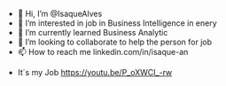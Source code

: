 - 👋 Hi, I’m @IsaqueAlves
- 👀 I’m interested in job in Business Intelligence in enery
- 🌱 I’m currently learned Business Analytic
- 💞️ I’m looking to collaborate to help the person for job
- 📫 How to reach me linkedin.com/in/isaque-an

<!---
IsaqueBI/IsaqueBI is a ✨ special ✨ repository because its `README.md` (this file) appears on your GitHub profile.
You can click the Preview link to take a look at your changes.
---> 
- It´s my Job https://youtu.be/P_oXWCI_-rw
